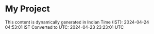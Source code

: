 # My Project

This content is dynamically generated in Indian Time (IST): 2024-04-24 04:53:01 IST
Converted to UTC: 2024-04-23 23:23:01 UTC
